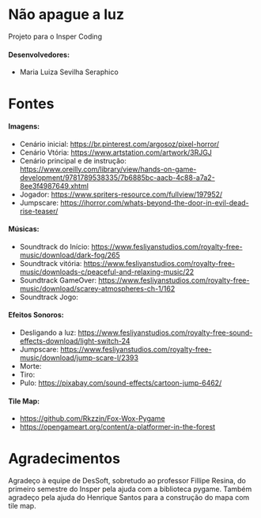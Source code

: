 # Não apague a luz
Projeto para o Insper Coding
#### Desenvolvedores:
- Maria Luiza Sevilha Seraphico

# Fontes
#### Imagens:
- Cenário inicial: https://br.pinterest.com/argosoz/pixel-horror/
- Cenário Vtória: https://www.artstation.com/artwork/3RJGJ 
- Cenário principal e de instrução: https://www.oreilly.com/library/view/hands-on-game-development/9781789538335/7b6885bc-aacb-4c88-a7a2-8ee3f4987649.xhtml 
- Jogador: https://www.spriters-resource.com/fullview/197952/ 
- Jumpscare: https://ihorror.com/whats-beyond-the-door-in-evil-dead-rise-teaser/

#### Músicas:
- Soundtrack do Início: https://www.fesliyanstudios.com/royalty-free-music/download/dark-fog/265 
- Soundtrack vitória: https://www.fesliyanstudios.com/royalty-free-music/downloads-c/peaceful-and-relaxing-music/22 
- Soundtrack GameOver: https://www.fesliyanstudios.com/royalty-free-music/download/scarey-atmospheres-ch-1/162 
- Soundtrack Jogo:

#### Efeitos Sonoros:
- Desligando a luz: https://www.fesliyanstudios.com/royalty-free-sound-effects-download/light-switch-24 
- Jumpscare: https://www.fesliyanstudios.com/royalty-free-music/download/jump-scare-l/2393 
- Morte: 
- Tiro:
- Pulo: https://pixabay.com/sound-effects/cartoon-jump-6462/ 

#### Tile Map:
- https://github.com/Rkzzin/Fox-Wox-Pygame 
- https://opengameart.org/content/a-platformer-in-the-forest 

# Agradecimentos
Agradeço à equipe de DesSoft, sobretudo ao professor Fillipe Resina, do primeiro semestre do Insper pela ajuda com a biblioteca pygame. Também agradeço pela ajuda do Henrique Santos para a construção do mapa com tile map. 